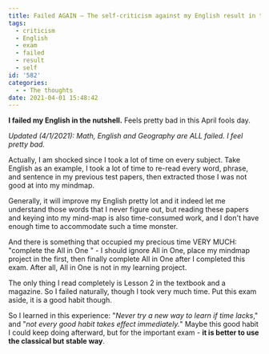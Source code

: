 ```yaml
---
title: Failed AGAIN — The self-criticism against my English result in this exam
tags:
  - criticism
  - English
  - exam
  - failed
  - result
  - self
id: '582'
categories:
  - - The thoughts
date: 2021-04-01 15:48:42
---
```


**I failed my English in the nutshell.** Feels pretty bad in this April fools day.

_Updated (4/1/2021): Math, English and Geography are ALL failed. I feel pretty bad._

Actually, I am shocked since I took a lot of time on every subject. Take English as an example, I took a lot of time to re-read every word, phrase, and sentence in my previous test papers, then extracted those I was not good at into my mindmap.
<!-- more -->
Generally, it will improve my English pretty lot and it indeed let me understand those words that I never figure out, but reading these papers and keying into my mind-map is also time-consumed work, and I don't have enough time to accommodate such a time monster.

And there is something that occupied my precious time VERY MUCH: "complete the All in One " - I should ignore All in One, place my mindmap project in the first, then finally complete All in One after I completed this exam. After all, All in One is not in my learning project.

The only thing I read completely is Lesson 2 in the textbook and a magazine. So I failed naturally, though I took very much time. Put this exam aside, it is a good habit though.

So I learned in this experience: "_Never try a new way to learn if time lacks_," and "_not every good habit takes effect immediately._" Maybe this good habit I could keep doing afterward, but for the important exam - **it is better to use the classical but stable way**.